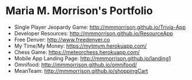 # Maria M. Morrison's Portfolio
- Single Player Jeopardy Game: http://mmmorrison.github.io/Trivia-App
- Developer Resources: http://mmmorrison.github.io/ResourceApp
- Free Denver: http://www.freedenver.co
- My Time/My Money: https://mytmym.herokuapp.com/
- Chess Game: https://meteorchess.herokuapp.com/
- Mobile App Landing Page: http://mmmorrison.github.io/landing1
- Omnifood: http://mmmorrison.github.io/omnifood/
- MeanTeam: http://mmmorrison.github.io/shoppingCart
